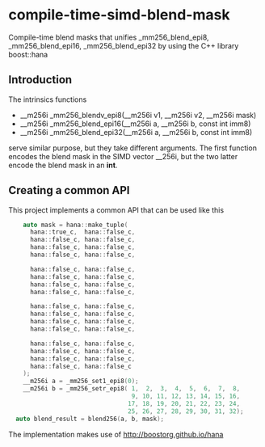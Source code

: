# compile-time-simd-blend-mask
Compile-time blend masks that unifies _mm256_blend_epi8, _mm256_blend_epi16, _mm256_blend_epi32
by using the C++ library boost::hana

## Introduction

The intrinsics functions

* __m256i _mm256_blendv_epi8(__m256i v1, __m256i v2, __m256i mask)
* __m256i _mm256_blend_epi16(__m256i a, __m256i b, const int imm8)
* __m256i _mm256_blend_epi32(__m256i a, __m256i b, const int imm8)

serve similar purpose, but they take different arguments. The first function encodes the blend mask in the SIMD vector __256i, 
but the two latter encode the blend mask in an **int**.

## Creating a common API

This project implements a common API that can be used like this

```C++
    auto mask = hana::make_tuple(
      hana::true_c,  hana::false_c,
      hana::false_c, hana::false_c, 
      hana::false_c, hana::false_c, 
      hana::false_c, hana::false_c, 

      hana::false_c, hana::false_c, 
      hana::false_c, hana::false_c, 
      hana::false_c, hana::false_c, 
      hana::false_c, hana::false_c, 

      hana::false_c, hana::false_c, 
      hana::false_c, hana::false_c, 
      hana::false_c, hana::false_c, 
      hana::false_c, hana::false_c, 

      hana::false_c, hana::false_c, 
      hana::false_c, hana::false_c, 
      hana::false_c, hana::false_c, 
      hana::false_c, hana::false_c
    );
    __m256i a = _mm256_set1_epi8(0);
    __m256i b = _mm256_setr_epi8( 1,  2,  3,  4,  5,  6,  7,  8,
                                  9, 10, 11, 12, 13, 14, 15, 16,
                                 17, 18, 19, 20, 21, 22, 23, 24,
                                 25, 26, 27, 28, 29, 30, 31, 32);
  auto blend_result = blend256(a, b, mask);
```

The implementation makes use of http://boostorg.github.io/hana
